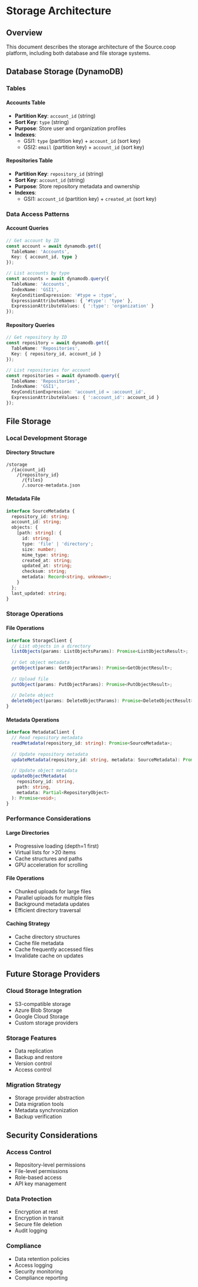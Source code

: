 # Storage Architecture

## Overview
This document describes the storage architecture of the Source.coop platform, including both database and file storage systems.

## Database Storage (DynamoDB)

### Tables

#### Accounts Table
- **Partition Key**: `account_id` (string)
- **Sort Key**: `type` (string)
- **Purpose**: Store user and organization profiles
- **Indexes**:
  - GSI1: `type` (partition key) + `account_id` (sort key)
  - GSI2: `email` (partition key) + `account_id` (sort key)

#### Repositories Table
- **Partition Key**: `repository_id` (string)
- **Sort Key**: `account_id` (string)
- **Purpose**: Store repository metadata and ownership
- **Indexes**:
  - GSI1: `account_id` (partition key) + `created_at` (sort key)

### Data Access Patterns

#### Account Queries
```typescript
// Get account by ID
const account = await dynamodb.get({
  TableName: 'Accounts',
  Key: { account_id, type }
});

// List accounts by type
const accounts = await dynamodb.query({
  TableName: 'Accounts',
  IndexName: 'GSI1',
  KeyConditionExpression: '#type = :type',
  ExpressionAttributeNames: { '#type': 'type' },
  ExpressionAttributeValues: { ':type': 'organization' }
});
```

#### Repository Queries
```typescript
// Get repository by ID
const repository = await dynamodb.get({
  TableName: 'Repositories',
  Key: { repository_id, account_id }
});

// List repositories for account
const repositories = await dynamodb.query({
  TableName: 'Repositories',
  IndexName: 'GSI1',
  KeyConditionExpression: 'account_id = :account_id',
  ExpressionAttributeValues: { ':account_id': account_id }
});
```

## File Storage

### Local Development Storage

#### Directory Structure
```
/storage
  /{account_id}
    /{repository_id}
      /{files}
      /.source-metadata.json
```

#### Metadata File
```typescript
interface SourceMetadata {
  repository_id: string;
  account_id: string;
  objects: {
    [path: string]: {
      id: string;
      type: 'file' | 'directory';
      size: number;
      mime_type: string;
      created_at: string;
      updated_at: string;
      checksum: string;
      metadata: Record<string, unknown>;
    }
  };
  last_updated: string;
}
```

### Storage Operations

#### File Operations
```typescript
interface StorageClient {
  // List objects in a directory
  listObjects(params: ListObjectsParams): Promise<ListObjectsResult>;
  
  // Get object metadata
  getObject(params: GetObjectParams): Promise<GetObjectResult>;
  
  // Upload file
  putObject(params: PutObjectParams): Promise<PutObjectResult>;
  
  // Delete object
  deleteObject(params: DeleteObjectParams): Promise<DeleteObjectResult>;
}
```

#### Metadata Operations
```typescript
interface MetadataClient {
  // Read repository metadata
  readMetadata(repository_id: string): Promise<SourceMetadata>;
  
  // Update repository metadata
  updateMetadata(repository_id: string, metadata: SourceMetadata): Promise<void>;
  
  // Update object metadata
  updateObjectMetadata(
    repository_id: string,
    path: string,
    metadata: Partial<RepositoryObject>
  ): Promise<void>;
}
```

### Performance Considerations

#### Large Directories
- Progressive loading (depth=1 first)
- Virtual lists for >20 items
- Cache structures and paths
- GPU acceleration for scrolling

#### File Operations
- Chunked uploads for large files
- Parallel uploads for multiple files
- Background metadata updates
- Efficient directory traversal

#### Caching Strategy
- Cache directory structures
- Cache file metadata
- Cache frequently accessed files
- Invalidate cache on updates

## Future Storage Providers

### Cloud Storage Integration
- S3-compatible storage
- Azure Blob Storage
- Google Cloud Storage
- Custom storage providers

### Storage Features
- Data replication
- Backup and restore
- Version control
- Access control

### Migration Strategy
- Storage provider abstraction
- Data migration tools
- Metadata synchronization
- Backup verification

## Security Considerations

### Access Control
- Repository-level permissions
- File-level permissions
- Role-based access
- API key management

### Data Protection
- Encryption at rest
- Encryption in transit
- Secure file deletion
- Audit logging

### Compliance
- Data retention policies
- Access logging
- Security monitoring
- Compliance reporting 